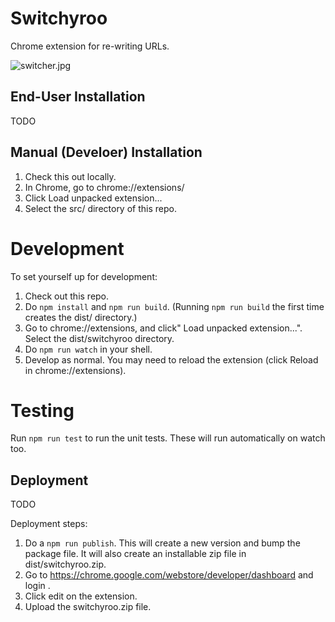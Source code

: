 Switchyroo
==========

Chrome extension for re-writing URLs.

![switcher.jpg](https://bitbucket.org/repo/adqqjE/images/2057778445-switcher.jpg)

End-User Installation
---------------------
TODO

Manual (Develoer) Installation
------------------------------
1. Check this out locally.
2. In Chrome, go to chrome://extensions/
3. Click Load unpacked extension...
4. Select the src/ directory of this repo.


Development
===========
To set yourself up for development:

1. Check out this repo.
2. Do `npm install` and `npm run build`. (Running `npm run build` the first time creates the dist/ directory.)
3. Go to chrome://extensions, and click" Load unpacked extension...". Select the dist/switchyroo directory.
4. Do `npm run watch` in your shell.
5. Develop as normal. You may need to reload the extension (click Reload in chrome://extensions).

Testing
=======
Run `npm run test` to run the unit tests. These will run automatically on watch too.

Deployment
----------
TODO


Deployment steps:

1. Do a `npm run publish`. This will create a new version and bump the package file. It will also create an installable zip file in dist/switchyroo.zip.
2. Go to https://chrome.google.com/webstore/developer/dashboard and login .
3. Click edit on the extension.
4. Upload the switchyroo.zip file.
